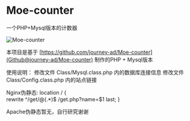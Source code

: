 # Moe-counter
一个PHP+Mysql版本的计数器

![Moe-counter](https://count.getloli.com/get/@Moe-counter.github)

本项目是基于 [https://github.com/journey-ad/Moe-counter](Github@journey-ad/Moe-counter) 制作的PHP + Mysql版本

使用说明：
修改文件 Class/Mysql.class.php 内的数据库连接信息
修改文件 Class/Config.class.php 内的站点链接

Nginx伪静态:
location / {  
	rewrite  ^/get/@(.*)$  /get.php?name=$1  last;
}  

Apache伪静态暂无，自行研究谢谢
